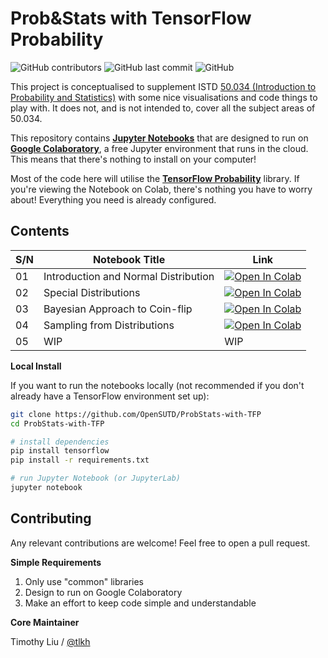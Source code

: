 # Prob&Stats with TensorFlow Probability

![GitHub contributors](https://img.shields.io/github/contributors/OpenSUTD/ProbStats-with-TFP.svg) ![GitHub last commit](https://img.shields.io/github/last-commit/OpenSUTD/ProbStats-with-TFP.svg) ![GitHub](https://img.shields.io/github/license/OpenSUTD/ProbStats-with-TFP.svg)

This project is conceptualised to supplement ISTD [50.034 (Introduction to Probability and Statistics)](https://istd.sutd.edu.sg/undergraduate/courses/50034-introduction-to-probability-and-statistics) with some nice visualisations and code things to play with. It does not, and is not intended to, cover all the subject areas of 50.034.

This repository contains [**Jupyter Notebooks**](https://jupyter.org/) that are designed to run on [**Google Colaboratory**](https://colab.research.google.com/), a free Jupyter environment that runs in the cloud. This means that there's nothing to install on your computer!

Most of the code here will utilise the [**TensorFlow Probability**](https://www.tensorflow.org/probability) library. If you're viewing the Notebook on Colab, there's nothing you have to worry about! Everything you need is already configured.

## Contents

| S/N | Notebook Title                       | Link |
| --- | ------------------------------------ | ---- |
| 01  | Introduction and Normal Distribution | [![Open In Colab](https://colab.research.google.com/assets/colab-badge.svg)](https://colab.research.google.com/github/OpenSUTD/ProbStats-with-TFP/blob/master/01_Intro_Normal_Distributions.ipynb)  |
| 02  | Special Distributions                | [![Open In Colab](https://colab.research.google.com/assets/colab-badge.svg)](https://colab.research.google.com/github/OpenSUTD/ProbStats-with-TFP/blob/master/02_Special_Distributions.ipynb)|
| 03  | Bayesian Approach to Coin-flip       | [![Open In Colab](https://colab.research.google.com/assets/colab-badge.svg)](https://colab.research.google.com/github/OpenSUTD/ProbStats-with-TFP/blob/master/03_Bayesian_Coin_Flip.ipynb)|
| 04  | Sampling from Distributions          | [![Open In Colab](https://colab.research.google.com/assets/colab-badge.svg)](https://colab.research.google.com/github/OpenSUTD/ProbStats-with-TFP/blob/master/04_Sampling_Distributions.ipynb)|
| 05  | WIP                                  | WIP|

**Local Install**

If you want to run the notebooks locally (not recommended if you don't already have a TensorFlow environment set up):

```bash
git clone https://github.com/OpenSUTD/ProbStats-with-TFP
cd ProbStats-with-TFP

# install dependencies
pip install tensorflow
pip install -r requirements.txt

# run Jupyter Notebook (or JupyterLab)
jupyter notebook
```

## Contributing

Any relevant contributions are welcome! Feel free to open a pull request. 

**Simple Requirements**

1. Only use "common" libraries
2. Design to run on Google Colaboratory
3. Make an effort to keep code simple and understandable

**Core Maintainer**

Timothy Liu / [@tlkh](https://github.com/tlkh)
